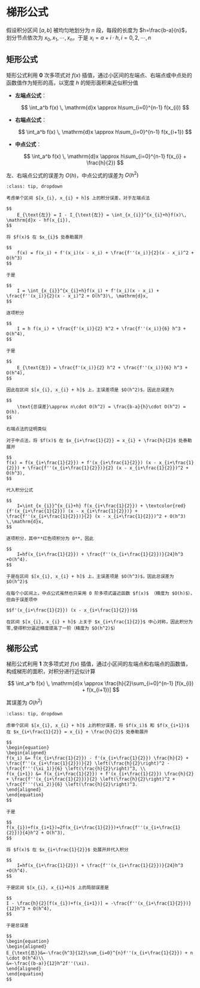 # 梯形公式

假设积分区间 $[a,b]$ 被均匀地划分为 $n$ 段，每段的长度为 $h=\frac{b-a}{n}$，划分节点依次为 $x_{0}, x_{1}, \cdots, x_{n}$，于是 $x_{i} = a + i\cdot h,\, i=0,2,\cdots,n$

## 矩形公式

矩形公式利用 **0** 次多项式对 $f(x)$ 插值，通过小区间的左端点、右端点或中点处的函数值作为矩形的高，以宽度 $h$ 的矩形面积来近似积分值

- **左端点公式**：

    $$
        \int_a^b f(x) \, \mathrm{d}x \approx h\sum_{i=0}^{n-1} f(x_{i})
    $$

- **右端点公式**：

    $$
        \int_a^b f(x) \, \mathrm{d}x \approx h\sum_{i=0}^{n-1} f(x_{i+1})
    $$

- **中点公式**：

    $$
        \int_a^b f(x) \, \mathrm{d}x \approx h\sum_{i=0}^{n-1} f(x_{i} + \frac{h}{2})
    $$

左、右端点公式的误差为 $O(h)$，中点公式的误差为 $O(h^{2})$

```{admonition} 证明
:class: tip, dropdown

考虑单个区间 $[x_{i}, x_{i} + h]$ 上的积分误差，对于左端点法

$$
    E_{\text{左}} = I - I_{\text{左}} = \int_{x_{i}}^{x_{i}+h}f(x)\, \mathrm{d}x - hf(x_{i}),
$$

将 $f(x)$ 在 $x_{i}$ 处泰勒展开

$$
    f(x) = f(x_i) + f'(x_i)(x - x_i) + \frac{f''(x_i)}{2}(x - x_i)^2 + O(h^3)
$$

于是

$$
    I = \int_{x_{i}}^{x_{i}+h}f(x_i) + f'(x_i)(x - x_i) + \frac{f''(x_i)}{2}(x - x_i)^2 + O(h^3)\, \mathrm{d}x,
$$

逐项积分

$$
    I = h f(x_i) + \frac{f'(x_i)}{2} h^2 + \frac{f''(x_i)}{6} h^3 + O(h^4),
$$

于是

$$
    E_{\text{左}} = \frac{f'(x_i)}{2} h^2 + \frac{f''(x_i)}{6} h^3 + O(h^4),
$$

因此在区间 $[x_{i}, x_{i} + h]$ 上，主误差项是 $O(h^2)$，因此总误差为

$$
    \text{总误差}\approx n\cdot O(h^2) = \frac{b-a}{h}\cdot O(h^2) = O(h).
$$

右端点法的证明类似

对于中点法，将 $f(x)$ 在 $x_{i+\frac{1}{2}} = x_{i} + \frac{h}{2}$ 处泰勒展开

$$
f(x) = f(x_{i+\frac{1}{2}}) + f'(x_{i+\frac{1}{2}}) (x - x_{i+\frac{1}{2}}) + \frac{f''(x_{i+\frac{1}{2}})}{2} (x - x_{i+\frac{1}{2}})^2 + O(h^3),
$$

代入积分公式

$$
    I=\int_{x_{i}}^{x_{i}+h} f(x_{i+\frac{1}{2}}) + \textcolor{red}{f'(x_{i+\frac{1}{2}}) (x - x_{i+\frac{1}{2}})} + \frac{f''(x_{i+\frac{1}{2}})}{2} (x - x_{i+\frac{1}{2}})^2 + O(h^3) \,\mathrm{d}x,
$$

逐项积分，其中**红色项积分为 0**，因此

$$
    I=hf(x_{i+\frac{1}{2}}) + \frac{f''(x_{i+\frac{1}{2}})}{24}h^3 +O(h^4).
$$

于是在区间 $[x_{i}, x_{i} + h]$ 上，主误差项是 $O(h^3)$，因此总误差为 $O(h^2)$

在每个小区间上，中点公式虽然也只采用 0 阶多项式逼近函数 $f(x)$ （精度为 $O(h)$），但由于误差项中 

$$f'(x_{i+\frac{1}{2}}) (x - x_{i+\frac{1}{2}})$$ 

在区间 $[x_{i}, x_{i} + h]$ 上关于 $x_{i+\frac{1}{2}}$ 中心对称，因此积分为零,使得积分逼近精度提高了一阶（精度为 $O(h^2)$）

```


## 梯形公式

梯形公式利用 **1** 次多项式对 $f(x)$ 插值，通过小区间的左端点和右端点的函数值，构成梯形的面积，对积分进行近似计算

$$
    \int_a^b f(x) \, \mathrm{d}x \approx \frac{h}{2}\sum_{i=0}^{n-1} [f(x_{i}) + f(x_{i+1})]
$$

其误差为 $O(h^2)$


```{admonition} 证明
:class: tip, dropdown

虑单个区间 $[x_{i}, x_{i} + h]$ 上的积分误差，将 $f(x_i)$ 和 $f(x_{i+1})$ 在 $x_{i+\frac{1}{2}} = x_{i} + \frac{h}{2}$ 处泰勒展开

$$
\begin{equation}
\begin{aligned}
f(x_i) &= f(x_{i+\frac{1}{2}}) - f'(x_{i+\frac{1}{2}}) \frac{h}{2} + \frac{f''(x_{i+\frac{1}{2}})}{2} \left(\frac{h}{2}\right)^2 - \frac{f'''(\xi_1)}{6} \left(\frac{h}{2}\right)^3, \\
f(x_{i+1}) &= f(x_{i+\frac{1}{2}}) + f'(x_{i+\frac{1}{2}}) \frac{h}{2} + \frac{f''(x_{i+\frac{1}{2}})}{2} \left(\frac{h}{2}\right)^2 + \frac{f'''(\xi_2)}{6} \left(\frac{h}{2}\right)^3.
\end{aligned}
\end{equation}
$$

于是

$$
f(x_{i})+f(x_{i+1})=2f(x_{i+\frac{1}{2}})+\frac{f''(x_{i+\frac{1}{2}})}{4}h^2 + O(h^3),
$$

将 $f(x)$ 在 $x_{i+\frac{1}{2}}$ 处展开并代入积分

$$
    I=hf(x_{i+\frac{1}{2}}) + \frac{f''(x_{i+\frac{1}{2}})}{24}h^3 +O(h^4).
$$

于是区间 $[x_{i}, x_{i}+h]$ 上的局部误差是

$$
I - \frac{h}{2}[f(x_{i})+f(x_{i+1})] = -\frac{f''(x_{i+\frac{1}{2}})}{12}h^3 + O(h^4),
$$

于是总误差

$$
\begin{equation}
\begin{aligned}
E_{\text{总}}&=-\frac{h^3}{12}\sum_{i=0}^{n}f''(x_{i+\frac{1}{2}}) + n \cdot O(h^4)\\
&=-\frac{(b-a)}{12}h^2f''(\xi).
\end{aligned}
\end{equation}
$$


```
